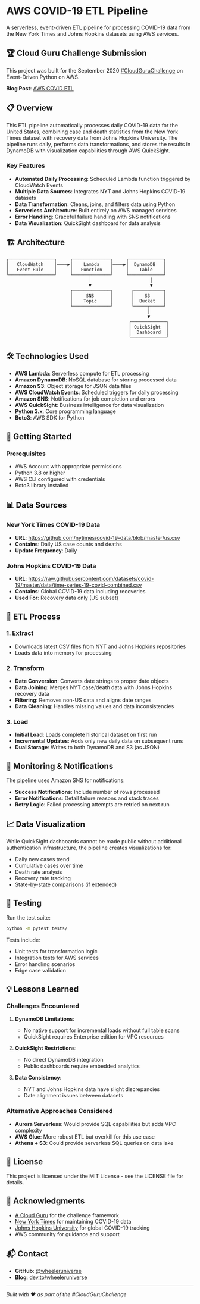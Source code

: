# AWS COVID-19 ETL Pipeline

A serverless, event-driven ETL pipeline for processing COVID-19 data from the New York Times and Johns Hopkins datasets using AWS services.

## 🏆 Cloud Guru Challenge Submission

This project was built for the September 2020 [#CloudGuruChallenge](https://www.pluralsight.com/resources/blog/cloud/cloudguruchallenge-python-aws-etl) on Event-Driven Python on AWS.

**Blog Post**: [AWS COVID ETL](https://wheeleruniverse.netlify.app/aws-covid-etl)

## 📋 Overview

This ETL pipeline automatically processes daily COVID-19 data for the United States, combining case and death statistics from the New York Times dataset with recovery data from Johns Hopkins University. The pipeline runs daily, performs data transformations, and stores the results in DynamoDB with visualization capabilities through AWS QuickSight.

### Key Features
- **Automated Daily Processing**: Scheduled Lambda function triggered by CloudWatch Events
- **Multiple Data Sources**: Integrates NYT and Johns Hopkins COVID-19 datasets
- **Data Transformation**: Cleans, joins, and filters data using Python
- **Serverless Architecture**: Built entirely on AWS managed services
- **Error Handling**: Graceful failure handling with SNS notifications
- **Data Visualization**: QuickSight dashboard for data analysis

## 🏗️ Architecture

```
┌─────────────────┐     ┌──────────────┐     ┌─────────────┐
│   CloudWatch    │────▶│    Lambda    │────▶│  DynamoDB   │
│   Event Rule    │     │   Function   │     │    Table    │
└─────────────────┘     └──────┬───────┘     └─────────────┘
                               │                      │
                               ▼                      ▼
                        ┌──────────────┐       ┌───────────┐
                        │     SNS      │       │    S3     │
                        │    Topic     │       │  Bucket   │
                        └──────────────┘       └─────┬─────┘
                                                     │
                                                     ▼
                                              ┌─────────────┐
                                              │ QuickSight  │
                                              │  Dashboard  │
                                              └─────────────┘
```

## 🛠️ Technologies Used

- **AWS Lambda**: Serverless compute for ETL processing
- **Amazon DynamoDB**: NoSQL database for storing processed data
- **Amazon S3**: Object storage for JSON data files
- **AWS CloudWatch Events**: Scheduled triggers for daily processing
- **Amazon SNS**: Notifications for job completion and errors
- **AWS QuickSight**: Business intelligence for data visualization
- **Python 3.x**: Core programming language
- **Boto3**: AWS SDK for Python

## 🚀 Getting Started

### Prerequisites

- AWS Account with appropriate permissions
- Python 3.8 or higher
- AWS CLI configured with credentials
- Boto3 library installed

## 📊 Data Sources

### New York Times COVID-19 Data
- **URL**: https://github.com/nytimes/covid-19-data/blob/master/us.csv
- **Contains**: Daily US case counts and deaths
- **Update Frequency**: Daily

### Johns Hopkins COVID-19 Data
- **URL**: https://raw.githubusercontent.com/datasets/covid-19/master/data/time-series-19-covid-combined.csv
- **Contains**: Global COVID-19 data including recoveries
- **Used For**: Recovery data only (US subset)

## 🔄 ETL Process

### 1. Extract
- Downloads latest CSV files from NYT and Johns Hopkins repositories
- Loads data into memory for processing

### 2. Transform
- **Date Conversion**: Converts date strings to proper date objects
- **Data Joining**: Merges NYT case/death data with Johns Hopkins recovery data
- **Filtering**: Removes non-US data and aligns date ranges
- **Data Cleaning**: Handles missing values and data inconsistencies

### 3. Load
- **Initial Load**: Loads complete historical dataset on first run
- **Incremental Updates**: Adds only new daily data on subsequent runs
- **Dual Storage**: Writes to both DynamoDB and S3 (as JSON)

## 🔔 Monitoring & Notifications

The pipeline uses Amazon SNS for notifications:
- **Success Notifications**: Include number of rows processed
- **Error Notifications**: Detail failure reasons and stack traces
- **Retry Logic**: Failed processing attempts are retried on next run

## 📈 Data Visualization

While QuickSight dashboards cannot be made public without additional authentication infrastructure, the pipeline creates visualizations for:
- Daily new cases trend
- Cumulative cases over time
- Death rate analysis
- Recovery rate tracking
- State-by-state comparisons (if extended)

## 🧪 Testing

Run the test suite:
```bash
python -m pytest tests/
```

Tests include:
- Unit tests for transformation logic
- Integration tests for AWS services
- Error handling scenarios
- Edge case validation

## 💡 Lessons Learned

### Challenges Encountered

1. **DynamoDB Limitations**: 
   - No native support for incremental loads without full table scans
   - QuickSight requires Enterprise edition for VPC resources

2. **QuickSight Restrictions**:
   - No direct DynamoDB integration
   - Public dashboards require embedded analytics

3. **Data Consistency**:
   - NYT and Johns Hopkins data have slight discrepancies
   - Date alignment issues between datasets

### Alternative Approaches Considered

- **Aurora Serverless**: Would provide SQL capabilities but adds VPC complexity
- **AWS Glue**: More robust ETL but overkill for this use case
- **Athena + S3**: Could provide serverless SQL queries on data lake

## 📝 License

This project is licensed under the MIT License - see the LICENSE file for details.

## 🙏 Acknowledgments

- [A Cloud Guru](https://acloudguru.com/) for the challenge framework
- [New York Times](https://github.com/nytimes/covid-19-data) for maintaining COVID-19 data
- [Johns Hopkins University](https://github.com/CSSEGISandData/COVID-19) for global COVID-19 tracking
- AWS community for guidance and support

## 📬 Contact

- **GitHub**: [@wheeleruniverse](https://github.com/wheeleruniverse)
- **Blog**: [dev.to/wheeleruniverse](https://dev.to/wheeleruniverse)

---

*Built with ❤️ as part of the #CloudGuruChallenge*
